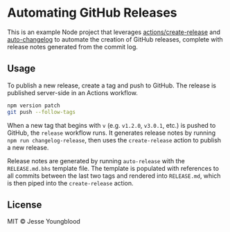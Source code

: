 # Automating GitHub Releases

This is an example Node project that leverages [actions/create-release](https://github.com/actions/create-release) and [auto-changelog](https://www.npmjs.com/package/auto-changelog) to automate the creation of GitHub releases, complete with release notes generated from the commit log.

## Usage

To publish a new release, create a tag and push to GitHub. The release is published server-side in an Actions workflow.

```bash
npm version patch
git push --follow-tags
```

When a new tag that begins with `v` (e.g. `v1.2.0`, `v3.0.1`, etc.) is pushed to GitHub, the `release` workflow runs. It generates release notes by running `npm run changelog-release`, then uses the `create-release` action to publish a new release.

Release notes are generated by running `auto-release` with the `RELEASE.md.bhs` template file. The template is populated with references to all commits between the last two tags and rendered into `RELEASE.md`, which is then piped into the `create-release` action.

## License

MIT © Jesse Youngblood
